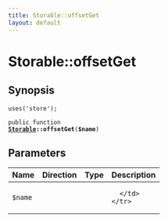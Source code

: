 ```yaml
---
title: Storable::offsetGet
layout: default
---
```


# Storable::offsetGet

## Synopsis

<code>uses('store');</code>

<code>public function <b><a href="Storable">Storable</a>::offsetGet</b>(<b>$name</b>)</code>

## Parameters

<table>
  <thead>
    <tr>
      <th>Name</th>
      <th>Direction</th>
      <th>Type</th>
      <th>Description</th>
    </tr>
  </thead>
  <tbody>
    <tr>
      <td><code>$name</code>
      <td><i></i></td>
      <td></td>
      <td>

      </td>
    </tr>
  </tbody>
</table>

